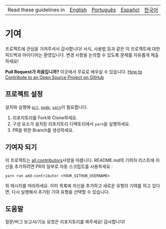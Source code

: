 <table>
    <tr>
        <!-- Do not translate this table -->
        <td> Read these guidelines in </td>
        <td><a href="/CONTRIBUTING.md">English</a></td>
        <td><a href="/docs/pt-BR/CONTRIBUTING.md">Português</a></td>
        <td><a href="/docs/es-ES/CONTRIBUTING.md">Español</a></td>
        <td><a href="/docs/ko-KR/CONTRIBUTING.md">한국어</a></td>
    </tr>
</table>

# 기여

프로젝트에 관심을 가져주셔서 감사합니다! 
서식, 사용법 등과 같은 이 프로젝트에 대한 피드백과 아이디어는 환영입니다. 
변경 사항을 논의할 수 있도록 문제를 자유롭게 제출하세요!

**Pull Request가 처음입니까?** 이곳에서 무료로 배우실 수 있습니다.
[How to Contribute to an Open Source Project on GitHub][egghead]

## 프로젝트 설정

설치와 실행에 [`git`](https://git-scm.com/), [`node`](https://nodejs.org/en/),
[`yarn`](https://yarnpkg.com/)이 필요합니다.

1. 리포지토리를 Fork와 Clone하세요.
2. 구성 요소가 설치된 리포지토리 디렉토리에서 `yarn`을 실행하세요.
3. PR을 위한 Branch를 생성하세요.

## 기여자 되기

이 프로젝트는 [all contributors][all-contributors]사양을 따릅니다. 
README.md의 기여자 리스트에 자신을 추가하려면 PR의 일부로 자동 스크립트를 사용하세요 :

```console
yarn run add-contributor <YOUR_GITHUB_USERNAME>
```

위 메시지를 따라하세요. 이미 목록에 자신을 추가하고 새로운 유형의 기여를 하고 있다면, 다시 실행해서 추가된 기여 유형을 선택할 수 있습니다.

## 도움말

질문/버그 보고서/기능 요청은 리포지토리를 봐주세요! 감사합니다!

[egghead]: https://egghead.io/series/how-to-contribute-to-an-open-source-project-on-github
[all-contributors]: https://github.com/all-contributors/all-contributors
